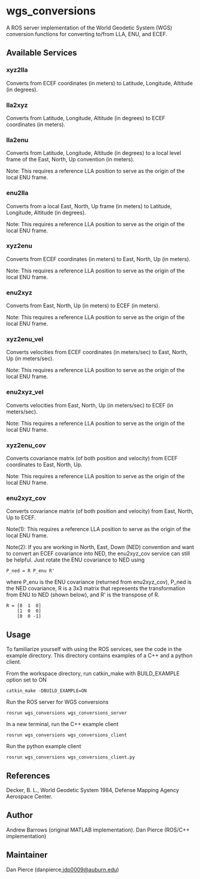 # wgs_conversions #
A ROS server implementation of the World Geodetic System (WGS) conversion functions for converting to/from LLA, ENU, and ECEF.

## Available Services ##
### xyz2lla ###
Converts from ECEF coordinates (in meters) to Latitude, Longitude, Altitude (in degrees).

### lla2xyz ###
Converts from Latitude, Longitude, Altitude (in degrees) to ECEF coordinates (in meters).

### lla2enu ###
Converts from Latitude, Longitude, Altitude (in degrees) to a local level frame of the East, North, Up convention (in meters).

Note: This requires a reference LLA position to serve as the origin of the local ENU frame. 

### enu2lla ###
Converts from a local East, North, Up frame (in meters) to Latitude, Longitude, Altitude (in degrees).

Note: This requires a reference LLA position to serve as the origin of the local ENU frame. 

### xyz2enu ###
Converts from ECEF coordinates (in meters) to East, North, Up (in meters).

Note: This requires a reference LLA position to serve as the origin of the local ENU frame. 

### enu2xyz ###
Converts from East, North, Up (in meters) to ECEF (in meters).

Note: This requires a reference LLA position to serve as the origin of the local ENU frame. 

### xyz2enu_vel ###
Converts velocities from ECEF coordinates (in meters/sec) to East, North, Up (in meters/sec).

Note: This requires a reference LLA position to serve as the origin of the local ENU frame. 

### enu2xyz_vel ###
Converts velocities from East, North, Up (in meters/sec) to ECEF (in meters/sec).

Note: This requires a reference LLA position to serve as the origin of the local ENU frame. 

### xyz2enu_cov ###
Converts covariance matrix (of both position and velocity) from ECEF coordinates to East, North, Up.

Note: This requires a reference LLA position to serve as the origin of the local ENU frame. 

### enu2xyz_cov ###
Converts covariance matrix (of both position and velocity) from East, North, Up to ECEF.

Note(1): This requires a reference LLA position to serve as the origin of the local ENU frame.

Note(2): If you are working in North, East, Down (NED) convention and want to convert an ECEF covariance into NED, the enu2xyz_cov service can still be helpful. Just rotate the ENU covariance to NED using

```
P_ned = R P_enu R'
```
where P_enu is the ENU covariance (returned from enu2xyz_cov), P_ned is the NED covariance, R is a 3x3 matrix that represents the transformation from ENU to NED (shown below), and R' is the transpose of R.

```
R = [0  1  0]
    [1  0  0]
    [0  0 -1]
```

## Usage ##
To familiarize yourself with using the ROS services, see the code in the example directory. This directory contains examples of a C++ and a python client.

From the workspace directory, run catkin_make with BUILD_EXAMPLE option set to ON
```
catkin_make -DBUILD_EXAMPLE=ON
```

Run the ROS server for WGS conversions
```
rosrun wgs_conversions wgs_conversions_server
```

In a new terminal, run the C++ example client
```
rosrun wgs_conversions wgs_conversions_client
```

Run the python example client
```
rosrun wgs_conversions wgs_conversions_client.py
```

## References ##
Decker, B. L., World Geodetic System 1984, Defense Mapping Agency Aerospace Center. 

## Author ##
Andrew Barrows (original MATLAB implementation). 
Dan Pierce (ROS/C++ implementation)

## Maintainer ##
Dan Pierce (danpierce,jdp0009@auburn.edu)
